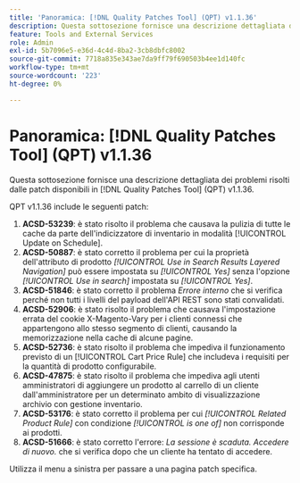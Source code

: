 ```yaml
---
title: 'Panoramica: [!DNL Quality Patches Tool] (QPT) v1.1.36'
description: Questa sottosezione fornisce una descrizione dettagliata dei problemi risolti dalle patch disponibili in  [!DNL Quality Patches Tool] (QPT) v1.1.36.
feature: Tools and External Services
role: Admin
exl-id: 5b7096e5-e36d-4c4d-8ba2-3cb8dbfc8002
source-git-commit: 7718a835e343ae7da9ff79f690503b4ee1d140fc
workflow-type: tm+mt
source-wordcount: '223'
ht-degree: 0%

---
```


# Panoramica: [!DNL Quality Patches Tool] (QPT) v1.1.36

Questa sottosezione fornisce una descrizione dettagliata dei problemi risolti dalle patch disponibili in [!DNL Quality Patches Tool] (QPT) v1.1.36.

QPT v1.1.36 include le seguenti patch:

1. **ACSD-53239**: è stato risolto il problema che causava la pulizia di tutte le cache da parte dell&#39;indicizzatore di inventario in modalità [!UICONTROL Update on Schedule].
1. **ACSD-50887**: è stato corretto il problema per cui la proprietà dell&#39;attributo di prodotto *[!UICONTROL Use in Search Results Layered Navigation]* può essere impostata su *[!UICONTROL Yes]* senza l&#39;opzione *[!UICONTROL Use in search]* impostata su *[!UICONTROL Yes]*.
1. **ACSD-51846**: è stato corretto il problema *Errore interno* che si verifica perché non tutti i livelli del payload dell&#39;API REST sono stati convalidati.
1. **ACSD-52906**: è stato risolto il problema che causava l&#39;impostazione errata del cookie X-Magento-Vary per i clienti connessi che appartengono allo stesso segmento di clienti, causando la memorizzazione nella cache di alcune pagine.
1. **ACSD-52736**: è stato risolto il problema che impediva il funzionamento previsto di un [!UICONTROL Cart Price Rule] che includeva i requisiti per la quantità di prodotto configurabile.
1. **ACSD-47875**: è stato risolto il problema che impediva agli utenti amministratori di aggiungere un prodotto al carrello di un cliente dall&#39;amministratore per un determinato ambito di visualizzazione archivio con gestione inventario.
1. **ACSD-53176**: è stato corretto il problema per cui *[!UICONTROL Related Product Rule]* con condizione *[!UICONTROL is one of]* non corrisponde ai prodotti.
1. **ACSD-51666**: è stato corretto l&#39;errore: *La sessione è scaduta. Accedere di nuovo.* che si verifica dopo che un cliente ha tentato di accedere.

Utilizza il menu a sinistra per passare a una pagina patch specifica.
